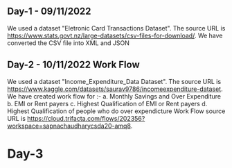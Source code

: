 ## Day-1 - 09/11/2022
We used a dataset "Eletronic Card Transactions Dataset".
The source URL is https://www.stats.govt.nz/large-datasets/csv-files-for-download/.
We have converted the CSV file into XML and JSON

## Day-2 - 10/11/2022 Work Flow
We used a dataset "Income_Expenditure_Data Dataset".
The source URL is https://www.kaggle.com/datasets/saurav9786/incomeexpenditure-dataset.
We have created work flow for :-
 a. Monthly Savings and Over Expenditure
 b. EMI or Rent payers
 c. Highest Qualification of EMI or Rent payers
 d. Highest Qualification of people who do over expendicture
 Work Flow source URL is https://cloud.trifacta.com/flows/202356?workspace=sapnachaudharycsda20-amq8.
 
 # Day-3
